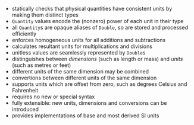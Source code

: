 - statically checks that physical quantities have consistent units by making them distinct types
- `Quantity` values encode the (nonzero) power of each unit in their type
- all `Quantity`s are opaque aliases of `Double`, so are stored and processed efficiently
- enforces homogeneous units for all additions and subtractions
- calculates resultant units for multiplications and divisions
- unitless values are seamlessly represented by `Double`s
- distinguishes between _dimensions_ (such as length or mass) and _units_ (such as metres or feet)
- different units of the same dimension may be combined
- convertions between different units of the same dimension
- supports units which are offset from zero, such as degrees Celsius and Fahrenheit
- requires no new or special syntax
- fully extensible: new units, dimensions and conversions can be introduced
- provides implementations of base and most derived SI units
